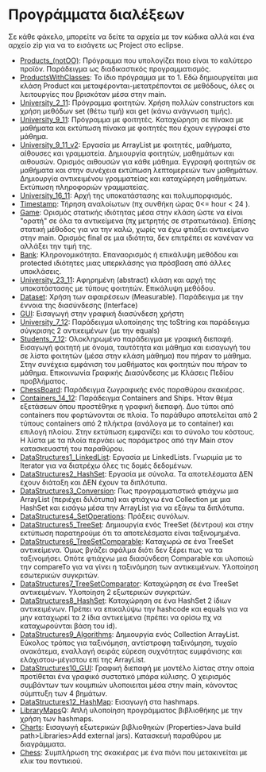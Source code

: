 # Προγράμματα διαλέξεων

Σε κάθε φάκελο, μπορείτε να δείτε τα αρχεία με τον κώδικα αλλά και ένα αρχείο zip για να το εισάγετε ως Project στο eclipse.

* [Products_(notOO)](./Products_(notOO)): Πρόγραμμα που υπολογίζει ποιο είναι το καλύτερο προϊόν. Παράδειγμα ως διαδικαστικός προγραμματισμός.  
* [ProductsWithClasses](./ProductsWithClasses): Το ίδιο πρόγραμμα με το 1. Εδώ δημιουργείται μια κλάση Product και μεταφέρονται-μετατρέπονται σε μεθόδους, όλες οι λειτουργίες που βρισκόταν μέσα στην main.  
* [University_2_11](./University_2_11): Πρόγραμμα φοιτητών. Χρήση πολλών constructors και χρήση μεθόδων set (θέτω τιμή) και get (κάνω ανάγνωση τιμής).  
* [University_9_11](./University_9_11): Πρόγραμμα με φοιτητές. Καταχώρηση σε πίνακα με μαθήματα και εκτύπωση πίνακα με φοιτητές που έχουν εγγραφεί στο μάθημα. 
* [University_9_11_v2](./University_16_11_v2): Εργασία με ArrayList με φοιτητές, μαθήματα, αίθουσες και γραμματεία. Δημιουργία φοιτητών, μαθημάτων και αιθουσών. Ορισμός αιθουσών για κάθε μάθημα. Εγγραφή φοιτητών σε μαθήματα και στην συνέχεια εκτύπωση λεπτομερειών των μαθημάτων. Δημιουργία αντικειμένου γραμματείας και καταχώρηση μαθημάτων. Εκτύπωση πληροφοριών γραμματείας.   
* [University_16_11](./University_16_11): Αρχή της υποκατάστασης και πολυμπορφισμός.  
* [Timestamp](./Timestamp): Τήρηση αναλοίωτων (πχ συνθήκη ώρας 0<= hour < 24 ).  
* [Game](./Game): Ορισμός στατικής ιδιότητας μέσα στην κλάση ώστε να είναι "ορατή" σε όλα τα αντικείμενα (πχ μετρητής σε στρατιωτάκια).  Επίσης στατική μέθοδος για να την καλώ, χωρίς να έχω φτιάξει αντικείμενο στην main. Ορισμός final σε μια ιδιότητα, δεν επιτρέπει σε κανέναν να αλλάξει την τιμή της.  
* [Bank](./Bank): Κληρονομικότητα. Επαναορισμός ή επικάλυψη μεθόδου και protected ιδιότητες μιας υπερκλάσης για πρόσβαση από άλλες υποκλάσεις.  
* [University_23_11](./University_23_11): Αφηρημένη (abstract) κλάση και αρχή της υποκατάστασης με τύπους φοιτητών. Επικάλυψη μεθόδου.   
* [Dataset](./Dataset): Χρήση των αφαιρέσεων (Measurable). Παράδειγμα με την έννοια της διασύνδεσης (Interface)  
* [GUI](./GUI): Εισαγωγή στην γραφική διασύνδεση χρήστη  
* [University_7_12](./University_7_12): Παράδειγμα υλοποίησης της toString και παράδειγμα σύγκρισης 2 αντικειμένων (με την equals)  
* [Students_7_12](./Students_7_12): Ολοκληρωμένο παράδειγμα με γραφική διεπαφή. Εισαγωγή φοιτητή με όνομα, ταυτότητα και μάθημα και εισαγωγή του σε λίστα φοιτητών (μέσα στην κλάση μάθημα) που πήραν το μάθημα. Στην συνέχεια εμφάνιση του μαθήματος και φοιτητών που πήραν το μάθημα. Επικοινωνία Γραφικής Διασύνδεσης με Κλάσεις Πεδίου προβλήματος.  
* [ChessBoard](./ChessBoard): Παράδειγμα ζωγραφικής ενός παραθύρου σκακιέρας.  
* [Containers_14_12](./Containers_14_12): Παράδειγμα Containers and Ships. Ήταν θέμα εξετάσεων όπου προστέθηκε η γραφική διεπαφή. Δυο τύποι από containers που φορτώνονται σε πλοία. Το παράθυρο αποτελείται από 2 τύπους containers από 2 πλήκτρα (ανάλογα με το container) και επιλογή πλοίου. Στην εκτύπωση εμφανίζει και το σύνολο του κόστους. Η λίστα με τα πλοία περνάει ως παράμετρος από την Main στον κατασκευαστή του παραθύρου.   
* [DataStructures1_LinkedList](./DataStructures1_LinkedList): Εργασία με LinkedLists. Γνωριμία με το Iterator για να διατρέχω όλες τις δομές δεδομένων.  
* [DataStructures2_HashSet](./DataStructures2_HashSet): Εργασία με σύνολα. Τα αποτελέσματα ΔΕΝ έχουν διάταξη και ΔΕΝ έχουν τα διπλότυπα.  
* [DataStructures3_Conversion](./DataStructures3_Conversion): Πως προγραμματιστικά φτιάχνω μια ArrayList (περιέχει διλότυπα) και φτιάχνω ένα Collection με μια HashSet και εισάγω μέσα την ArrayList για να εξάγω τα διπλότυπα.  
* [DataStructures4_SetOperations](./DataStructures4_SetOperations): Πράξεις συνόλων.  
* [DataStructures5_TreeSet](./DataStructures5_TreeSet): Δημιουργία ενός TreeSet (δέντρου) και στην εκτύπωση παρατηρούμε ότι τα αποτελέσματα είναι ταξινομημένα.  
* [DataStructures6_TreeSetComparable](./DataStructures6_TreeSetComparable): Καταχωρώ σε ένα TreeSet αντικείμενα. Όμως βγάζει σφάλμα διότι δεν ξέρει πως να τα ταξινομήσει. Οπότε φτιάχνω μια διασύνδεση Comparable και υλοποιώ την compareTo για να γίνει η ταξινόμηση των αντικειμένων. Υλοποίηση εσωτερικών συγκριτών.    
* [DataStructures7_TreeSetComparator](./DataStructures7_TreeSetComparator): Καταχώρηση σε ένα TreeSet αντικειμένων. Υλοποίηση 2 εξωτερικών συγκριτών.  
* [DataStructures8_HashSet](./DataStructures8_HashSet): Καταχώρηση σε ένα HashSet 2 ίδιων αντικειμένων. Πρέπει να επικαλύψω την hashcode και equals για να μην καταχωρεί τα 2 ίδια αντικείμενα (πρέπει να ορίσω πχ να καταχωρούνται βάση του id).  
* [DataStructures9_Algorithms](./DataStructures9_Algorithms): Δημιουργία ενός Collection ArrayList. Εύκολος τρόπος για ταξινόμηση, αντίστροφη ταξινόμηση, τυχαίο ανακάτεμα, εναλλαγή σειράς εύρεση συχνότητας ευμφάνισης και ελάχιστου-μέγιστου επί της ArrayList.  
* [DataStructures10_GUI](./DataStructures10_GUI): Γραφική διεπαφή με μοντέλο λίστας στην οποία προτίθεται ένα γραφικό συστατικό μπάρα κύλισης. Ο χειρισμός συμβάντων των κουμπιών υλοποιειται μέσα στην main, κάνοντας σύμπτυξη των 4 βημάτων.  
* [DataStructures12_HashMap](./DataStructures12_HashMap): Εισαγωγή στα hashmaps.  
* [LibraryMaps](./LibraryMaps)Q: Απλή υλοποίηση προγράμματος βιβλιοθήκης με την χρήση των hashmaps.  
* [Charts](./Charts): Εισαγωγή εξωτερικών βιβλιοθηκών (Properties>Java build path>Libraries>Add external jars). Κατασκευή παραθύρου με διαγράμματα.  
* [Chess](./Chess): Συμπλήρωση της σκακιέρας με ένα πιόνι που μετακινείται με κλικ του ποντικιού.  
